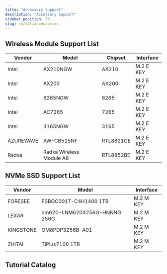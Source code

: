 ```yaml
---
title: "Accessory Support"
description: "Accessory Support"
sidebar_position: 50
slug: /x/x2l/accessories
---
```


## Wireless Module Support List

| Vendor    | Model                    | Chipset   | Interface |
| --------- | ------------------------ | --------- | --------- |
| Intel     | AX210NGW                 | AX210     | M.2 E KEY |
| Intel     | AX200                    | AX200     | M.2 E KEY |
| Intel     | 8265NGW                  | 8265      | M.2 E KEY |
| Intel     | AC7265                   | 7265      | M.2 E KEY |
| Intel     | 3165NGW                  | 3165      | M.2 E KEY |
| AZUREWAVE | AW-CB515NF               | RTL8821CE | M.2 E KEY |
| Radxa     | Radxa Wireless Module A8 | RTL8852BE | M.2 E KEY |

## NVMe SSD Support List

| Vendor    | Model                        | Interface |
| --------- | ---------------------------- | --------- |
| FORESEE   | FSBOC001T-C4H1400 1TB        | M.2 M KEY |
| LEXAR     | nm620-LNM620X256G-HNNNG 256G | M.2 M KEY |
| KINGSTONE | OM8PDP3256B-A01              | M.2 M KEY |
| ZHITAI    | TiPlus7100 1TB               | M.2 M KEY |

## Tutorial Catalog

<!-- <DocCardList /> -->
